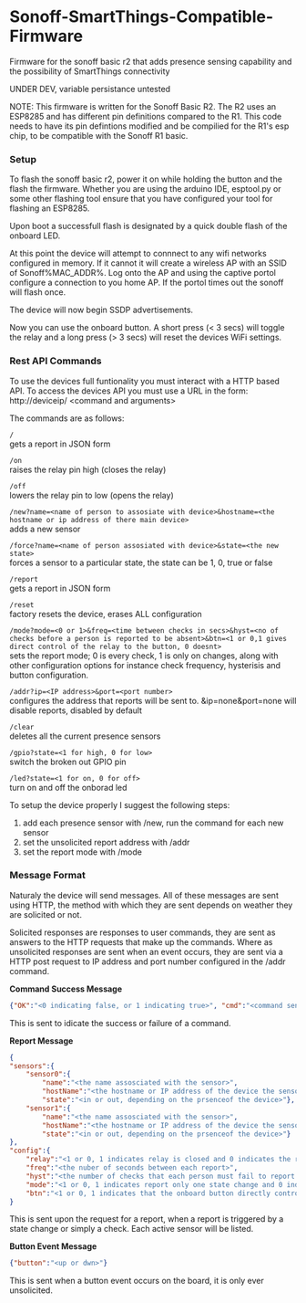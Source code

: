 # Sonoff-SmartThings-Compatible-Firmware #
Firmware for the sonoff basic r2 that adds presence sensing capability and the possibility of SmartThings connectivity

UNDER DEV, variable persistance untested

NOTE:   This firmware is written for the Sonoff Basic R2. The R2 uses an ESP8285 and has different pin definitions compared to the R1.
	This code needs to have its pin defintions modified and be compilied for the R1's esp chip, to be compatible with the 
	Sonoff R1 basic.

### Setup ###

To flash the sonoff basic r2, power it on while holding the button and the flash the firmware. Whether you are using the arduino IDE, 
esptool.py or some other flashing tool ensure that you have configured your tool for flashing an ESP8285.

Upon boot a successfull flash is designated by a quick double flash of the onboard LED.

At this point the device will attempt to connnect to any wifi networks configured in memory. If it cannot it will create a wireless
AP with an SSID of Sonoff%MAC_ADDR%. Log onto the AP and using the captive portol configure a connection to you home AP.
If the portol times out the sonoff will flash once.

The device will now begin SSDP advertisements.

Now you can use the onboard button. A short press (\< 3 secs) will toggle the relay and a long press (\> 3 secs) will reset the devices 
WiFi settings.  

### Rest API Commands ###

To use the devices full funtionality you must interact with a HTTP based API.
To access the devices API you must use a URL in the form:
http://deviceip/ \<command and arguments\>

The commands are as follows:

  ```/``` \
  gets a report in JSON form

  ```/on``` \
  raises the relay pin high (closes the relay)

  ```/off``` \
  lowers the relay pin to low (opens the relay)

  ```/new?name=<name of person to assosiate with device>&hostname=<the hostname or ip address of there main device>``` \
  adds a new sensor

  ```/force?name=<name of person assosiated with device>&state=<the new state>``` \
  forces a sensor to a particular state, the state can be 1, 0, true or false

  ```/report``` \
  gets a report in JSON form

  ```/reset``` \
  factory resets the device, erases ALL configuration

  ```/mode?mode=<0 or 1>&freq=<time between checks in secs>&hyst=<no of checks before a person is reported to be absent>&btn=<1 or 0,1 gives direct control of the relay to the button, 0 doesnt>``` \
  sets the report mode; 0 is every check, 1 is only on changes, along with other configuration options for instance check frequency,   	  hysterisis and button configuration.

  ```/addr?ip=<IP address>&port=<port number>``` \
  configures the address that reports will be sent to. &ip=none&port=none will disable reports, disabled by default
  
  ```/clear``` \
  deletes all the current presence sensors
  
  ```/gpio?state=<1 for high, 0 for low>``` \
  switch the broken out GPIO pin
  
  ```/led?state=<1 for on, 0 for off>``` \
  turn on and off the onborad led

To setup the device properly I suggest the following steps:
1. add each presence sensor with /new, run the command for each new sensor
2. set the unsolicited report address with /addr
3. set the report mode with /mode

### Message Format ###

Naturaly the device will send messages. All of these messages are sent using HTTP, the method with which they are sent depends on weather they are solicited or not.

Solicited responses are responses to user commands, they are sent as answers to the HTTP requests that make up the commands. Where as unsolicited responses are sent when an event occurs, they are sent via a HTTP post request to IP address and port number configured in the /addr command.

**Command Success Message**
```JSON
{"OK":"<0 indicating false, or 1 indicating true>", "cmd":"<command sent - for example 'new' or 'on'>"}
```
This is sent to idicate the success or failure of a command. 

**Report Message**
```JSON
{
"sensors":{
	"sensor0":{
		"name":"<the name assosciated with the sensor>",
		"hostName":"<the hostname or IP address of the device the sensor looks for>",
		"state":"<in or out, depending on the prsenceof the device>"},
	"sensor1":{
		"name":"<the name assosciated with the sensor>",
		"hostName":"<the hostname or IP address of the device the sensor looks for>",
		"state":"<in or out, depending on the prsenceof the device>"}
},
"config":{
 	"relay":"<1 or 0, 1 indicates relay is closed and 0 indicates the relay is open>",
	"freq":"<the nuber of seconds between each report>",
	"hyst":"<the number of checks that each person must fail to report before absence in confirmed>",
	"mode":"<1 or 0, 1 indicates report only one state change and 0 indicates a report per check>",
	"btn":"<1 or 0, 1 indicates that the onboard button directly controls the relay>"}
}
```
This is sent upon the request for a report, when a report is triggered by a state change or simply a check. Each active sensor will be listed.

**Button Event Message**
```JSON
{"button":"<up or dwn>"}
```
This is sent when a button event occurs on the board, it is only ever unsolicited.
